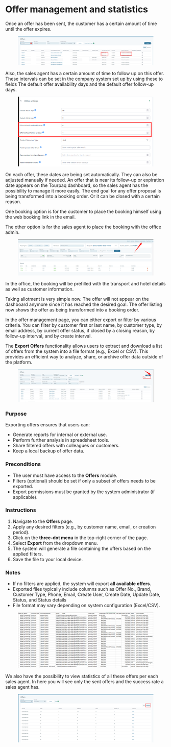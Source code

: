 # Offer management and statistics

Once an offer has been sent, the customer has a certain amount of time until the offer expires.&#x20;

<figure><img src="../.gitbook/assets/image (267).png" alt=""><figcaption></figcaption></figure>

Also, the sales agent has a certain amount of time to follow up on this offer. These intervals can be set in the company system set up by using these to fields The default offer availability days and the default offer follow-up days.&#x20;

<figure><img src="../.gitbook/assets/image (10) (1) (1) (1) (1) (1) (1) (1) (1) (1) (1) (1) (1) (1) (1) (1) (1) (1) (1) (1) (1) (1) (1) (1) (1).png" alt=""><figcaption></figcaption></figure>

On each offer, these dates are being set automatically. They can also be adjusted manually if needed. An offer that is near its follow-up or expiration date appears on the Tourpaq dashboard, so the sales agent has the possibility to manage it more easily. The end goal for any offer proposal is being transformed into a booking order. Or it can be closed with a certain reason.&#x20;

One booking option is for the customer to place the booking himself using the web booking link in the email.&#x20;

The other option is for the sales agent to place the booking with the office admin.&#x20;

<figure><img src="../.gitbook/assets/image (268).png" alt=""><figcaption></figcaption></figure>

In the office, the booking will be prefilled with the transport and hotel details as well as customer information.&#x20;

Taking allotment is very simple now. The offer will not appear on the dashboard anymore since it has reached the desired goal. The offer listing now shows the offer as being transformed into a booking order.&#x20;

In the offer management page, you can either export or filter by various criteria. You can filter by customer first or last name, by customer type, by email address, by current offer status, if closed by a closing reason, by follow-up interval, and by create interval.&#x20;

The **Export Offers** functionality allows users to extract and download a list of offers from the system into a file format (e.g., Excel or CSV). This provides an efficient way to analyze, share, or archive offer data outside of the platform.

<figure><img src="../.gitbook/assets/image (269).png" alt=""><figcaption></figcaption></figure>

### Purpose

Exporting offers ensures that users can:

* Generate reports for internal or external use.
* Perform further analysis in spreadsheet tools.
* Share filtered offers with colleagues or customers.
* Keep a local backup of offer data.

### Preconditions

* The user must have access to the **Offers** module.
* Filters (optional) should be set if only a subset of offers needs to be exported.
* Export permissions must be granted by the system administrator (if applicable).

### Instructions

1. Navigate to the **Offers** page.
2. Apply any desired filters (e.g., by customer name, email, or creation period).
3. Click on the **three-dot menu** in the top-right corner of the page.
4. Select **Export** from the dropdown menu.
5. The system will generate a file containing the offers based on the applied filters.
6. Save the file to your local device.

### Notes

* If no filters are applied, the system will export **all available offers**.
* Exported files typically include columns such as Offer No., Brand, Customer Type, Phone, Email, Create User, Create Date, Update Date, Status, and Status details
* File format may vary depending on system configuration (Excel/CSV).

<figure><img src="../.gitbook/assets/image (6) (1) (1).png" alt=""><figcaption></figcaption></figure>

We also have the possibility to view statistics of all these offers per each sales agent. In here you will see only the sent offers and the success rate a sales agent has.

<figure><img src="../.gitbook/assets/image (13) (1) (1) (1) (1) (1) (1) (1) (1) (1) (1) (1) (1) (1) (1) (1) (1) (1) (1) (1).png" alt=""><figcaption></figcaption></figure>
